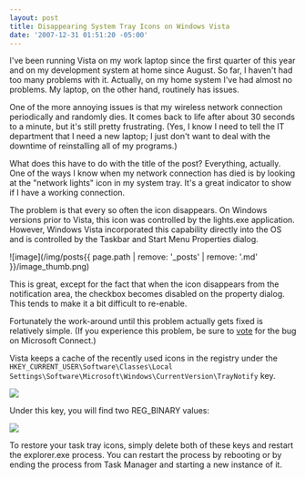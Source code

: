 ```yaml
---
layout: post
title: Disappearing System Tray Icons on Windows Vista
date: '2007-12-31 01:51:20 -05:00'
---
```


I've been running Vista on my work laptop since the first quarter of this year and on my development system at home since August. So far, I haven't had too many problems with it. Actually, on my home system I've had almost no problems. My laptop, on the other hand, routinely has issues.

One of the more annoying issues is that my wireless network connection periodically and randomly dies. It comes back to life after about 30 seconds to a minute, but it's still pretty frustrating. (Yes, I know I need to tell the IT department that I need a new laptop; I just don't want to deal with the downtime of reinstalling all of my programs.)

What does this have to do with the title of the post? Everything, actually. One of the ways I know when my network connection has died is by looking at the "network lights" icon in my system tray. It's a great indicator to show if I have a working connection.

The problem is that every so often the icon disappears. On Windows versions prior to Vista, this icon was controlled by the lights.exe application. However, Windows Vista incorporated this capability directly into the OS and is controlled by the Taskbar and Start Menu Properties dialog.

![image](/img/posts{{ page.path | remove: '_posts' | remove: '.md' }}/image_thumb.png) 

This is great, except for the fact that when the icon disappears from the notification area, the checkbox becomes disabled on the property dialog. This tends to make it a bit difficult to re-enable.

Fortunately the work-around until this problem actually gets fixed is relatively simple. (If you experience this problem, be sure to [vote](https://connect.microsoft.com/feedback/ViewFeedback.aspx?FeedbackID=320435&SiteID=480) for the bug on Microsoft Connect.)

Vista keeps a cache of the recently used icons in the registry under the `HKEY_CURRENT_USER\Software\Classes\Local Settings\Software\Microsoft\Windows\CurrentVersion\TrayNotify` key.

![](http://www.colincochrane.com/image.axd?picture=registry-location.JPG)

Under this key, you will find two REG_BINARY values:

![](http://www.colincochrane.com/image.axd?picture=registry-values.JPG)

To restore your task tray icons, simply delete both of these keys and restart the explorer.exe process. You can restart the process by rebooting or by ending the process from Task Manager and starting a new instance of it.

